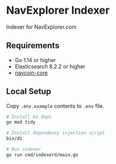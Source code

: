# NavExplorer Indexer

Indexer for NavExplorer.com

## Requirements

- Go 1.14 or higher
- Elasticsearch 8.2.2 or higher
- [navcoin-core](https://github.com/navcoin/navcoin-core)

## Local Setup

Copy `.env.example` contents to `.env` file.

```sh
# Install Go deps
go mod tidy

# Install dependency injection script
bin/di

# Run indexer
go run cmd/indexerd/main.go
```
